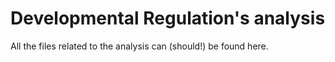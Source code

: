 # Developmental Regulation's analysis
All the files related to the analysis can (should!) be found here.
